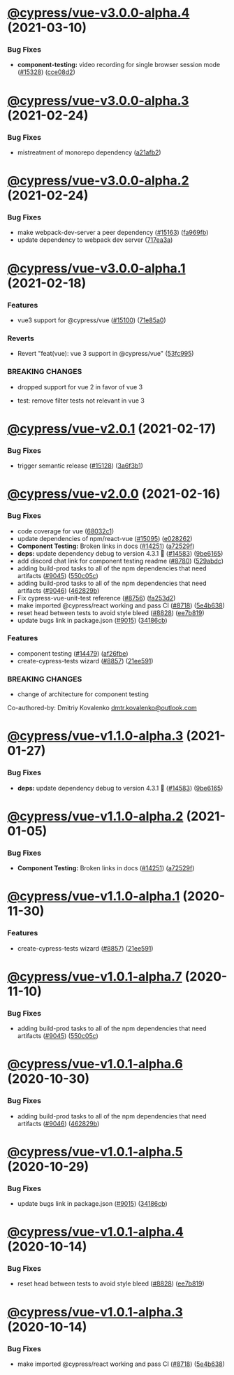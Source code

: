 # [@cypress/vue-v3.0.0-alpha.4](https://github.com/cypress-io/cypress/compare/@cypress/vue-v3.0.0-alpha.3...@cypress/vue-v3.0.0-alpha.4) (2021-03-10)


### Bug Fixes

* **component-testing:** video recording for single browser session mode ([#15328](https://github.com/cypress-io/cypress/issues/15328)) ([cce08d2](https://github.com/cypress-io/cypress/commit/cce08d23b781b219635d43419e5b6177927e1ba5))

# [@cypress/vue-v3.0.0-alpha.3](https://github.com/cypress-io/cypress/compare/@cypress/vue-v3.0.0-alpha.2...@cypress/vue-v3.0.0-alpha.3) (2021-02-24)


### Bug Fixes

* mistreatment of monorepo dependency ([a21afb2](https://github.com/cypress-io/cypress/commit/a21afb2f2204debd191586bcb250bb64ecbdfd25))

# [@cypress/vue-v3.0.0-alpha.2](https://github.com/cypress-io/cypress/compare/@cypress/vue-v3.0.0-alpha.1...@cypress/vue-v3.0.0-alpha.2) (2021-02-24)


### Bug Fixes

* make webpack-dev-server a peer dependency ([#15163](https://github.com/cypress-io/cypress/issues/15163)) ([fa969fb](https://github.com/cypress-io/cypress/commit/fa969fba78d86494b5d920f573768677301fad13))
* update dependency to webpack dev server ([717ea3a](https://github.com/cypress-io/cypress/commit/717ea3a628c26743a9fe8868e01291ad6b8c0977))

# [@cypress/vue-v3.0.0-alpha.1](https://github.com/cypress-io/cypress/compare/@cypress/vue-v2.0.1...@cypress/vue-v3.0.0-alpha.1) (2021-02-18)


### Features

* vue3 support for @cypress/vue ([#15100](https://github.com/cypress-io/cypress/issues/15100)) ([71e85a0](https://github.com/cypress-io/cypress/commit/71e85a03682d577344e705548b5350ec84c29382))


### Reverts

* Revert "feat(vue): vue 3 support in @cypress/vue" ([53fc995](https://github.com/cypress-io/cypress/commit/53fc9958d111a8e60c6dcd873c9d89666c86dfc8))


### BREAKING CHANGES

* dropped support for vue 2 in favor of vue 3

* test: remove filter tests not relevant in vue 3

# [@cypress/vue-v2.0.1](https://github.com/cypress-io/cypress/compare/@cypress/vue-v2.0.0...@cypress/vue-v2.0.1) (2021-02-17)

### Bug Fixes

* trigger semantic release ([#15128](https://github.com/cypress-io/cypress/issues/15128)) ([3a6f3b1](https://github.com/cypress-io/cypress/commit/3a6f3b1928277f7086062b1107f424e5a0247e00))

# [@cypress/vue-v2.0.0](https://github.com/cypress-io/cypress/compare/@cypress/vue-v1.0.0...@cypress/vue-v2.0.0) (2021-02-16)

### Bug Fixes

* code coverage for vue ([68032c1](https://github.com/cypress-io/cypress/commit/68032c1fcb19999a917c89374ea0a85a9c0a9150))
* update dependencies of npm/react-vue ([#15095](https://github.com/cypress-io/cypress/issues/15095)) ([e028262](https://github.com/cypress-io/cypress/commit/e028262aed485865c4f40162c1f8102970ef91f8))
* **Component Testing:** Broken links in docs ([#14251](https://github.com/cypress-io/cypress/issues/14251)) ([a72529f](https://github.com/cypress-io/cypress/commit/a72529f396baee669c9b112d9296d314177f8cc1))
* **deps:** update dependency debug to version 4.3.1 🌟 ([#14583](https://github.com/cypress-io/cypress/issues/14583)) ([9be6165](https://github.com/cypress-io/cypress/commit/9be61657f4150ba5dee7b67f806d810f3106d13b))
* add discord chat link for component testing readme ([#8780](https://github.com/cypress-io/cypress/issues/8780)) ([529abdc](https://github.com/cypress-io/cypress/commit/529abdc07c9848fabacf3e304d1dad0def18ebc3))
* adding build-prod tasks to all of the npm dependencies that need artifacts ([#9045](https://github.com/cypress-io/cypress/issues/9045)) ([550c05c](https://github.com/cypress-io/cypress/commit/550c05cc3d7a2a179de21138ae5f8118277df6ef))
* adding build-prod tasks to all of the npm dependencies that need artifacts ([#9046](https://github.com/cypress-io/cypress/issues/9046)) ([462829b](https://github.com/cypress-io/cypress/commit/462829bea1d903b0f1666d4ef2dd85e56636b725))
* Fix cypress-vue-unit-test reference ([#8756](https://github.com/cypress-io/cypress/issues/8756)) ([fa253d2](https://github.com/cypress-io/cypress/commit/fa253d24c04d4f4cecca94729651fcacd48b4ff1))
* make imported @cypress/react working and pass CI ([#8718](https://github.com/cypress-io/cypress/issues/8718)) ([5e4b638](https://github.com/cypress-io/cypress/commit/5e4b6383854a78d10249621ffea9e4e20effe192))
* reset head between tests to avoid style bleed ([#8828](https://github.com/cypress-io/cypress/issues/8828)) ([ee7b819](https://github.com/cypress-io/cypress/commit/ee7b8196c8c0e0a9a55b44885e8f43f6120d4869))
* update bugs link in package.json ([#9015](https://github.com/cypress-io/cypress/issues/9015)) ([34186cb](https://github.com/cypress-io/cypress/commit/34186cb8b76c230a2506cabb0358d44c3205e0c4))


### Features

* component testing ([#14479](https://github.com/cypress-io/cypress/issues/14479)) ([af26fbe](https://github.com/cypress-io/cypress/commit/af26fbebe6bc609132013a0493a116cc78bb1bd4))
* create-cypress-tests wizard ([#8857](https://github.com/cypress-io/cypress/issues/8857)) ([21ee591](https://github.com/cypress-io/cypress/commit/21ee591d1e9c4083a0c67f2062ced92708c0cedd))


### BREAKING CHANGES

* change of architecture for
component testing

Co-authored-by: Dmitriy Kovalenko <dmtr.kovalenko@outlook.com>

# [@cypress/vue-v1.1.0-alpha.3](https://github.com/cypress-io/cypress/compare/@cypress/vue-v1.1.0-alpha.2...@cypress/vue-v1.1.0-alpha.3) (2021-01-27)


### Bug Fixes

* **deps:** update dependency debug to version 4.3.1 🌟 ([#14583](https://github.com/cypress-io/cypress/issues/14583)) ([9be6165](https://github.com/cypress-io/cypress/commit/9be61657f4150ba5dee7b67f806d810f3106d13b))

# [@cypress/vue-v1.1.0-alpha.2](https://github.com/cypress-io/cypress/compare/@cypress/vue-v1.1.0-alpha.1...@cypress/vue-v1.1.0-alpha.2) (2021-01-05)


### Bug Fixes

* **Component Testing:** Broken links in docs ([#14251](https://github.com/cypress-io/cypress/issues/14251)) ([a72529f](https://github.com/cypress-io/cypress/commit/a72529f396baee669c9b112d9296d314177f8cc1))

# [@cypress/vue-v1.1.0-alpha.1](https://github.com/cypress-io/cypress/compare/@cypress/vue-v1.0.1-alpha.7...@cypress/vue-v1.1.0-alpha.1) (2020-11-30)


### Features

* create-cypress-tests wizard ([#8857](https://github.com/cypress-io/cypress/issues/8857)) ([21ee591](https://github.com/cypress-io/cypress/commit/21ee591d1e9c4083a0c67f2062ced92708c0cedd))

# [@cypress/vue-v1.0.1-alpha.7](https://github.com/cypress-io/cypress/compare/@cypress/vue-v1.0.1-alpha.6...@cypress/vue-v1.0.1-alpha.7) (2020-11-10)


### Bug Fixes

* adding build-prod tasks to all of the npm dependencies that need artifacts ([#9045](https://github.com/cypress-io/cypress/issues/9045)) ([550c05c](https://github.com/cypress-io/cypress/commit/550c05cc3d7a2a179de21138ae5f8118277df6ef))

# [@cypress/vue-v1.0.1-alpha.6](https://github.com/cypress-io/cypress/compare/@cypress/vue-v1.0.1-alpha.5...@cypress/vue-v1.0.1-alpha.6) (2020-10-30)


### Bug Fixes

* adding build-prod tasks to all of the npm dependencies that need artifacts ([#9046](https://github.com/cypress-io/cypress/issues/9046)) ([462829b](https://github.com/cypress-io/cypress/commit/462829bea1d903b0f1666d4ef2dd85e56636b725))

# [@cypress/vue-v1.0.1-alpha.5](https://github.com/cypress-io/cypress/compare/@cypress/vue-v1.0.1-alpha.4...@cypress/vue-v1.0.1-alpha.5) (2020-10-29)


### Bug Fixes

* update bugs link in package.json ([#9015](https://github.com/cypress-io/cypress/issues/9015)) ([34186cb](https://github.com/cypress-io/cypress/commit/34186cb8b76c230a2506cabb0358d44c3205e0c4))

# [@cypress/vue-v1.0.1-alpha.4](https://github.com/cypress-io/cypress/compare/@cypress/vue-v1.0.1-alpha.3...@cypress/vue-v1.0.1-alpha.4) (2020-10-14)


### Bug Fixes

* reset head between tests to avoid style bleed ([#8828](https://github.com/cypress-io/cypress/issues/8828)) ([ee7b819](https://github.com/cypress-io/cypress/commit/ee7b8196c8c0e0a9a55b44885e8f43f6120d4869))

# [@cypress/vue-v1.0.1-alpha.3](https://github.com/cypress-io/cypress/compare/@cypress/vue-v1.0.1-alpha.2...@cypress/vue-v1.0.1-alpha.3) (2020-10-14)


### Bug Fixes

* make imported @cypress/react working and pass CI ([#8718](https://github.com/cypress-io/cypress/issues/8718)) ([5e4b638](https://github.com/cypress-io/cypress/commit/5e4b6383854a78d10249621ffea9e4e20effe192))
